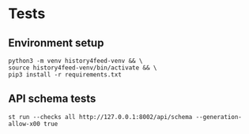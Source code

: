 # Tests

## Environment setup

```shell
python3 -m venv history4feed-venv && \
source history4feed-venv/bin/activate && \
pip3 install -r requirements.txt
````

## API schema tests

```shell
st run --checks all http://127.0.0.1:8002/api/schema --generation-allow-x00 true
```

